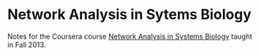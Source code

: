 Network Analysis in Sytems Biology
==================================
Notes for the Coursera course [Network Analysis in Systems Biology](https://www.coursera.org/course/netsysbio)
taught in Fall 2013.
